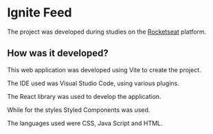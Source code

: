 # Ignite Feed
The project was developed during studies on the [Rocketseat](https://www.rocketseat.com.br/) platform.

## How was it developed?

 This web application was developed using Vite to create the project.
 
The IDE used was Visual Studio Code, using various plugins.

The React library was used to develop the application.

While for the styles Styled Components was used.

The languages ​​used were CSS, Java Script and HTML.
